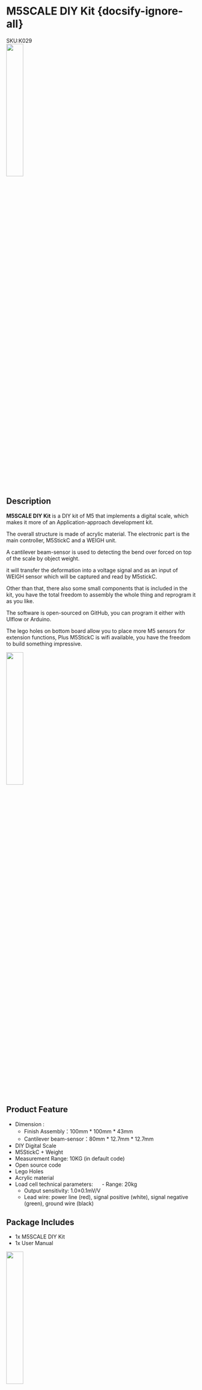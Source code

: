 # M5SCALE DIY Kit {docsify-ignore-all}

<div class="badge badge-pill badge-primary product_sku_tag">SKU:K029</div>

<img src="assets\img\product_pics\app\m5scale_diy_kit\m5scale_diy_kit_01.jpg" width="30%" height="30%"> 


## Description

**M5SCALE DIY Kit** is a DIY kit of M5 that implements a digital scale, which makes it more of an Application-approach development kit. 

The overall structure is made of acrylic material. The electronic part is the main controller, M5StickC and a  WEIGH unit.  

A cantilever beam-sensor is used to detecting the bend over forced on top of the scale by object weight. 

it will transfer the deformation into a voltage signal and as an input of WEIGH sensor which will be captured and read by M5stickC.

Other than that, there also some small components that is included in the kit, you have the total freedom to assembly the whole thing and reprogram it as you like. 

The software is open-sourced on GitHub, you can program it either with UIflow or Arduino. 

The lego holes on bottom board allow you to place more M5 sensors for extension functions, Plus M5StickC is wifi available, you have the freedom to build something impressive. 

<img src="assets\img\product_pics\app\m5scale_diy_kit\m5scale_diy_kit_02.jpg" width="30%" height="30%">

## Product Feature

- Dimension : 
  - Finish Assembly：100mm * 100mm * 43mm
  - Cantilever beam-sensor：80mm * 12.7mm * 12.7mm
- DIY Digital Scale
- M5StickC + Weight
- Measurement Range: 10KG (in default code)
- Open source code
- Lego Holes 
- Acrylic material
- Load cell technical parameters:
     - Range: 20kg
     - Output sensitivity: 1.0±0.1mV/V
     - Lead wire: power line (red), signal positive (white), signal negative (green), ground wire (black)

## Package Includes

-  1x M5SCALE DIY Kit
-  1x User Manual


<img src="assets\img\product_pics\app\m5scale_diy_kit\m5scale_diy_kit_03.jpg" width="30%" height="30%">


## Package dimensions
- Package size:220mm x 140mm x 45mm
- Package weight:284g

## Applications

- High precision electronic scale
- Small range weighing machine


## Links

- **[M5StickC Product Page](en/core/m5stickc)**

- **[Weight Unit Product Page](en/unit/weight)**


## EasyLoader

<img src="https://m5stack.oss-cn-shenzhen.aliyuncs.com/image/EasyLoader_logo.png" width="100px" style="margin-top:20px">

<a href="https://m5stack.oss-cn-shenzhen.aliyuncs.com/EasyLoader/Application/M5SCALE_DIY_KIT/EasyLoader_APP_M5Scale_diy_kit.exe"><button type="button" class="btn btn-primary">click to download EasyLoader</button></a>

>1.EasyLoader is a simple and fast program burner. Every product page in EasyLoader provides a product-related case program. It can be burned to the master through simple steps, and a series of function verification can be performed. .

>2. After downloading the software, double-click to run the application, connect the M5 device to the computer through the data cable, select the port parameters, click **"Burn"** to start burning. (**For M5StickC burning, please Set the baud rate to 750000 or 115200**)

?>3. Currently EasyLoader is only suitable for Windows operating system, compatible with M5 system adopts ESP32 as the control core host. Before installing for M5Core, you need to install CP210X driver (you do not need to install with M5StickC as controller)[Click here to view the driver installation tutorial](en/related_documents/M5Burner#install-usb-driver)


## Example

### 1. Arduino IDE

*To get complete code, please click [here](https://github.com/m5stack/M5-ProductExampleCodes/tree/master/App/M5SCALE_DIY_kit/Arduino/M5SCALE_DIY_kit)*

```arduino
#include"HX711.h"
#include<M5StickC.h>

int Weight = 0;
void setup() {
  M5.begin();
  M5.Lcd.setRotation(1);
  M5.Lcd.setTextColor(TFT_GREEN, TFT_BLACK);
  M5.Lcd.setTextDatum(MC_DATUM);
  M5.Lcd.drawString("SCALE", 80, 0, 4);  
   Init_Hx711();
   Get_Gross();   //clear the weight
   M5.Lcd.setTextColor(TFT_RED, TFT_BLACK);  
   Serial.begin(115200);
     
}
 
void loop() {  
   M5.update(); 
//   if (M5.BtnA.wasReleased()) {
//      Get_Maopi();
//    }
     Weight = Get_Weight();
     M5.Lcd.setCursor(40,30,4);
     M5.Lcd.fillRect(0, 30, 160, 30, TFT_BLACK);
     M5.Lcd.printf("%d g", Weight);
     M5.Lcd.fillRect(0, 70, 160, 10, TFT_BLACK);
     M5.Lcd.fillRect(0, 70, Weight*0.016, 10, TFT_YELLOW);
     delay(100);  

}
```

### 2. UIFlow

*To get complete code, please click [here](https://github.com/m5stack/M5-ProductExampleCodes/tree/master/App/M5SCALE_DIY_kit/UIFlow)*

<img src="assets/img/product_pics/app/m5scale_diy_kit/m5scale.png" >

## Video

**Demo** 

<video width="500" height="500" controls>
    <source src="https://m5stack.oss-cn-shenzhen.aliyuncs.com/video/Product_example_video/App/M5SCALE_DIY_Kit/M5SCALE_DIY_Kit.mp4" type="video/mp4" >
</video>

<script>

   var purchase_link = 'https://m5stack.com/products/m5scale-diy-kit';

   anchor_search(purchase_link);
   scrollFunc();

</script>
